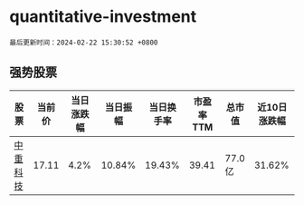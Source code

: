 # quantitative-investment

`最后更新时间：2024-02-22 15:30:52 +0800`

## 强势股票

|股票|当前价|当日涨跌幅|当日振幅|当日换手率|市盈率TTM|总市值|近10日涨跌幅|
|----|----|----|----|----|----|----|----|
|[中重科技](https://xueqiu.com/S/SH603135)|17.11|4.2%|10.84%|19.43%|39.41|77.0亿|31.62%|
